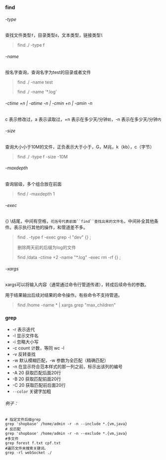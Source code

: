### find

###### -type

查找文件类型`f`，目录类型`d`，文本类型，链接类型`l`

> find ./ -type f

###### -name

按名字查询，查询名字为test的目录或者文件

> find ./ -name test
>
> find ./ -name ‘*.log’

###### -ctime +n | -atime -n | -cmin +n | -amin -n

c 表示修改过，a 表示读取过，+n 表示在多少天/分钟`前`，-n 表示在多少天/分钟`内`

###### -size

查询大小小于10M的文件，正负表示大于小于，G，M兆，k（kb），c（字节）

> find ./ -type f -size -10M

###### -maxdepth

查询层级，多个组合放在前面

> find / -maxdepth 1

######  -exec   

{} \结尾，中间有空格，`花括号代表前面``find``查找出来的文件名`，中间补全其他条件。表示执行其他的操作，和管道差不多。

> find . -type f -exec grep -l "dev" {} \;
>
> 删除两天前的后缀为log的文件
>
> find /data -ctime +2 -name "\*.log" -exec rm -rf {} \;

######  -xargs

xargs可以将输入内容（通常通过命令行管道传递），转成后续命令的参数。

用于结果输出后续对结果的命令操作。有些命令不支持管道。

> find /home -name * | xargs grep "max_children"
>

### grep

- -r  表示迭代
- -l  显示文件名
- -i  忽略大小写
- -c count 计数，等同 wc -l
- -v 反转查找
- -w 默认模糊匹配，-w 参数为全匹配（精确匹配）
- -n 在显示符合范本样式的那一列之前，标示出该列的编号
- -A 20 获取匹配后面20行
- -B 20 获取匹配前面20行
- -C 20 获取匹配前后面20行
- `--color` 关键字加粗

###### 例子：

```shell
# 指定文件后缀grep
grep 'shopbase' /home/admin -r -n --include *.{vm,java}
# 反匹配
grep 'shopbase' /home/admin -r -n --exclude *.{vm,java}
#多文件
grep forest f.txt cpf.txt
#遍历文件夹搜索关键词。
grep -rl webSocket ./ 
```





